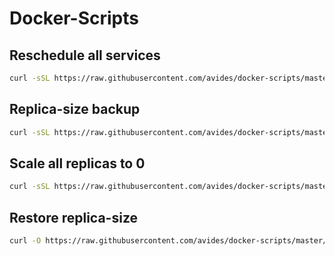 Docker-Scripts
==============

## Reschedule all services
```bash
curl -sSL https://raw.githubusercontent.com/avides/docker-scripts/master/docker-swarm-reschedule.sh | bash
```

## Replica-size backup
```bash
curl -sSL https://raw.githubusercontent.com/avides/docker-scripts/master/docker-swarm-replica-backup.sh | bash > backup.txt
```

## Scale all replicas to 0
```bash
curl -sSL https://raw.githubusercontent.com/avides/docker-scripts/master/docker-swarm-replica-stop.sh | bash
```

## Restore replica-size
```bash
curl -O https://raw.githubusercontent.com/avides/docker-scripts/master/docker-swarm-replica-start.sh && cat backup.txt | bash docker-swarm-replica-start.sh
```
